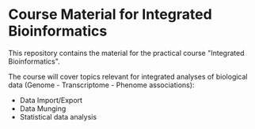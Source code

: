 # Course Material for Integrated Bioinformatics
This repository contains the material for the practical course "Integrated Bioinformatics".

The course will cover topics relevant for integrated analyses of biological data (Genome - Transcriptome - Phenome associations):
* Data Import/Export
* Data Munging
* Statistical data analysis
